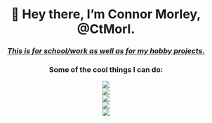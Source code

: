 <h1 align = "center"><b>
  👋 Hey there, I’m Connor Morley, @CtMorl.
  </b></h1>
  <h3 align = "center"><u><i>
  This is for school/work as well as for my hobby projects.
  </u></i></h3>
  <h3 align = "center">
  Some of the cool things I can do:
  </h3>
<p align = "center">
  <a href="https://skillicons.dev">
    <img src="https://skillicons.dev/icons?i=powershell,bash,git,vim,latex,markdown"/>
    <br>
    <img src="https://skillicons.dev/icons?i=discord,bots,github,gitlab,stackoverflow"/> 
    <br>
    <img src="https://skillicons.dev/icons?i=html,css,js,jquery,php"/>
    <br>
    <img src="https://skillicons.dev/icons?i=python,java,c,cpp"/> 
    <br>
    <img src="https://skillicons.dev/icons?i=linux,raspberrypi,bsd,plan9"/>
  </a>
</p>
